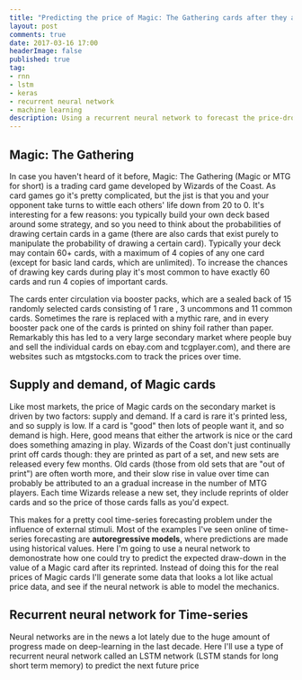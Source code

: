 ```yaml
---
title: "Predicting the price of Magic: The Gathering cards after they are reprinted"
layout: post
comments: true
date: 2017-03-16 17:00
headerImage: false
published: true
tag:
- rnn
- lstm
- keras
- recurrent neural network
- machine learning
description: Using a recurrent neural network to forecast the price-drop (or draw-down) of Magic The Gathering cards when they are reprinted.
---
```


## Magic: The Gathering

In case you haven't heard of it before, Magic: The Gathering (Magic or MTG for short) is a trading card game 
developed by Wizards of the Coast. As card games go it's pretty complicated, but the jist is that you and 
your opponent take turns to wittle each others' life down from 20 to 0.
It's interesting for a few reasons: you typically build your own deck based 
around some strategy, and so you need to think about the probabilities of drawing certain cards 
in a game (there are also cards that exist purely to manipulate the probability of drawing a certain card). 
Typically your deck may contain 60+ cards, with a maximum of 4 copies of any one card 
(except for basic land cards, which are unlimited). To increase the chances of drawing key cards during 
play it's most common to have exactly 60 cards and run 4 copies of important cards.

The cards enter circulation via booster packs, which are a sealed back of 15 randomly selected cards 
consisting of 1 rare , 3 uncommons and 11 common cards. Sometimes the rare is replaced with a mythic rare, 
and in every booster pack one of the cards is printed on shiny foil rather than paper.
Remarkably this has led to a very large secondary market where people buy and sell the individual cards
on ebay.com and tcgplayer.com), and there are websites such as mtgstocks.com to track the prices over time. 

## Supply and demand, of Magic cards

Like most markets, the price of Magic cards on the secondary market is driven by two factors: supply and demand.
If a card is rare it's printed less, and so supply is low. If a card is "good" then lots of people want it, 
and so demand is high. Here, good means that either the artwork is nice or the card does something amazing in play.
Wizards of the Coast don't just continually print off cards though: they are printed as part of a set, and new sets
are released every few months. 
Old cards (those from old sets that are "out of print") are often worth more, and their slow rise in value over time 
can probably be attributed to an a gradual increase in the number of MTG players.
Each time Wizards release a new set, they include reprints of older cards and so the price of those cards
falls as you'd expect. 

This makes for a pretty cool time-series forecasting problem under the influence of external stimuli. 
Most of the examples I've seen online of time-series forecasting are **autoregressive models**, where 
predictions are made using historical values. Here I'm going to use a neural network to demonostrate how
one could try to predict the expected draw-down in the value of a Magic card after its reprinted.
Instead of doing this for the real prices of Magic cards I'll generate some data that looks a lot like 
actual price data, and see if the neural network is able to model the mechanics.

## Recurrent neural network for Time-series

Neural networks are in the news a lot lately due to the huge amount of progress made on deep-learning in 
the last decade. Here I'll use a type of recurrent neural network called an LSTM network 
(LSTM stands for long short term memory) to predict the next future price 
